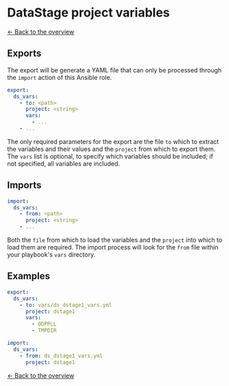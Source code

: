 # DataStage project variables

[<- Back to the overview](../README.md)

## Exports

The export will be generate a YAML file that can only be processed through the `import` action of this Ansible role.

```yml
export:
  ds_vars:
    - to: <path>
      project: <string>
      vars:
        - ...
    - ...
```

The only required parameters for the export are the file `to` which to extract the variables and their values and the `project` from which to export them. The `vars` list is optional, to specify which variables should be included; if not specified, all variables are included.

## Imports

```yml
import:
  ds_vars:
    - from: <path>
      project: <string>
    - ...
```

Both the `file` from which to load the variables and the `project` into which to load them are required. The import process will look for the `from` file within your playbook's `vars` directory.

## Examples

```yml
export:
  ds_vars:
    - to: vars/ds_dstage1_vars.yml
      project: dstage1
      vars:
        - ODPPLL
        - TMPDIR

import:
  ds_vars:
    - from: ds_dstage1_vars.yml
      project: dstage1
```

[<- Back to the overview](../README.md)
